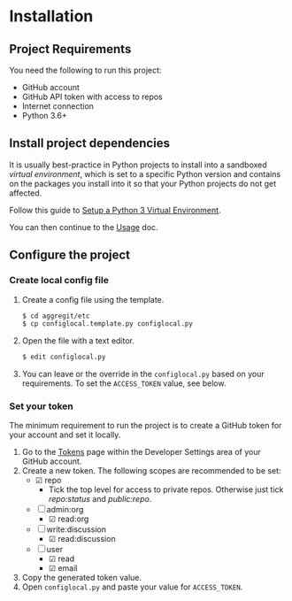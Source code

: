 # Installation

## Project Requirements

You need the following to run this project:

- GitHub account
- GitHub API token with access to repos
- Internet connection
- Python 3.6+


## Install project dependencies

It is usually best-practice in Python projects to install into a sandboxed _virtual environment_, which is set to a specific Python version and contains on the packages you install into it so that your Python projects do not get affected.

Follow this guide to [Setup a Python 3 Virtual Environment](https://gist.github.com/MichaelCurrin/3a4d14ba1763b4d6a1884f56a01412b7).

You can then continue to the [Usage](/docs/usage.md) doc.


## Configure the project

### Create local config file

1. Create a config file using the template.
    ```bash
    $ cd aggregit/etc
    $ cp configlocal.template.py configlocal.py
    ```
2. Open the file with a text editor.
    ```bash
    $ edit configlocal.py
    ```
3. You can leave or the override in the `configlocal.py` based on your requirements. To set the `ACCESS_TOKEN` value, see below.

### Set your token

The minimum requirement to run the project is to create a GitHub token for your account and set it locally.

1. Go to the [Tokens](https://github.com/settings/tokens) page within the Developer Settings area of your GitHub account.
1. Create a new token. The following scopes are recommended to be set:
    * ☑ repo
        - Tick the top level for access to private repos. Otherwise just tick _repo:status_ and _public:repo_.
    * ☐ admin:org
        - ☑ read:org
    * ☐ write:discussion
        - ☑ read:discussion
    * ☐ user
        - ☑ read
        - ☑ email
1. Copy the generated token value.
1. Open `configlocal.py` and paste your value for `ACCESS_TOKEN`.
